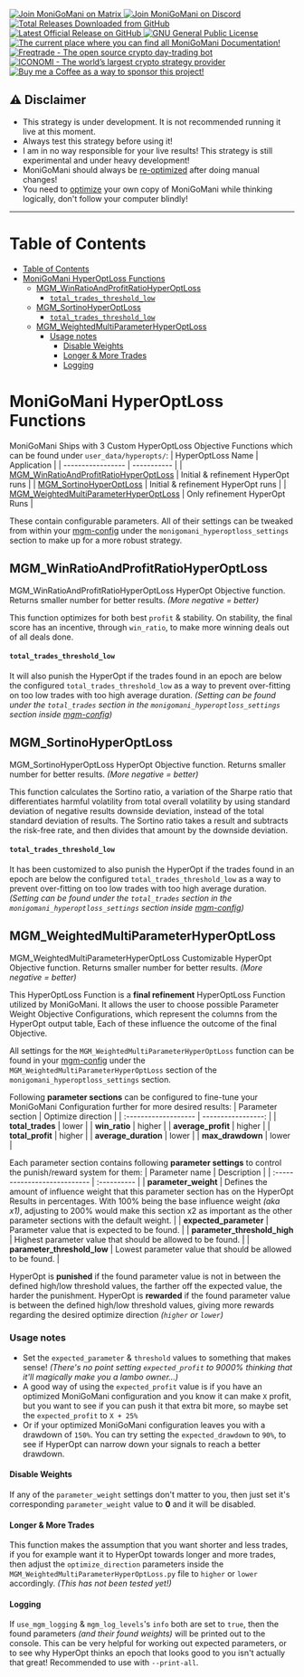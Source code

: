 <p align="left">
    <a href="https://matrix.to/#/+moni-go-mani:matrix.org">
        <img src="https://img.shields.io/matrix/MoniGoMani-Testing:matrix.org?label=Matrix%20Community&logo=matrix" alt="Join MoniGoMani on Matrix">
    </a>  <a href="https://discord.gg/xFZ9bB6vEz">
        <img src="https://img.shields.io/discord/819237123009150977?label=Discord%20Server&logo=discord" alt="Join MoniGoMani on Discord">
    </a> <a href="https://github.com/Rikj000/MoniGoMani/releases">
        <img src="https://img.shields.io/github/downloads/Rikj000/MoniGoMani/total?label=Total%20Downloads&logo=github" alt="Total Releases Downloaded from GitHub">
    </a> <a href="https://github.com/Rikj000/MoniGoMani/releases/latest">
        <img src="https://img.shields.io/github/v/release/Rikj000/MoniGoMani?include_prereleases&label=Latest%20Release&logo=github" alt="Latest Official Release on GitHub">
    </a> <a href="https://github.com/Rikj000/MoniGoMani/blob/development/LICENSE">
        <img src="https://img.shields.io/github/license/Rikj000/MoniGoMani?label=License&logo=gnu" alt="GNU General Public License">
    </a> <a href="https://github.com/Rikj000/MoniGoMani/wiki">
        <img src="https://img.shields.io/badge/Docs-MoniGoMani-blue?logo=libreoffice&logoColor=white" alt="The current place where you can find all MoniGoMani Documentation!">
    </a> <a href="https://www.freqtrade.io/en/latest/">
        <img src="https://img.shields.io/badge/Trading%20Bot-Freqtrade-blue?logo=probot&logoColor=white" alt="Freqtrade - The open source crypto day-trading bot">
    </a> <a href="https://www.iconomi.com/register?ref=JdFzz">
        <img src="https://img.shields.io/badge/Join-ICONOMI-blue?logo=bitcoin&logoColor=white" alt="ICONOMI - The world’s largest crypto strategy provider">
    </a> <a href="https://www.buymeacoffee.com/Rikj000">
        <img src="https://img.shields.io/badge/-Buy%20me%20a%20Coffee!-FFDD00?logo=buy-me-a-coffee&logoColor=black" alt="Buy me a Coffee as a way to sponsor this project!">
    </a>
</p>

## ⚠️ Disclaimer
 - This strategy is under development. It is not recommended running it live at this moment.
 - Always test this strategy before using it!
 - I am in no way responsible for your live results! This strategy is still experimental and under heavy development!
 - MoniGoMani should always be [re-optimized](#how-to-optimize-monigomani) after doing manual changes!
 - You need to [optimize](#how-to-optimize-monigomani) your own copy of MoniGoMani while thinking logically, don't follow your computer blindly!
<hr>


# Table of Contents
- [Table of Contents](#table-of-contents)
- [MoniGoMani HyperOptLoss Functions](#monigomani-hyperoptloss-functions)
  - [MGM_WinRatioAndProfitRatioHyperOptLoss](#mgm_winratioandprofitratiohyperoptloss)
      - [`total_trades_threshold_low`](#total_trades_threshold_low)
  - [MGM_SortinoHyperOptLoss](#mgm_sortinohyperoptloss)
      - [`total_trades_threshold_low`](#total_trades_threshold_low-1)
  - [MGM_WeightedMultiParameterHyperOptLoss](#mgm_weightedmultiparameterhyperoptloss)
    - [Usage notes](#usage-notes)
      - [Disable Weights](#disable-weights)
      - [Longer & More Trades](#longer--more-trades)
      - [Logging](#logging)


# MoniGoMani HyperOptLoss Functions
MoniGoMani Ships with 3 Custom HyperOptLoss Objective Functions which can be found under `user_data/hyperopts/`:
| HyperOptLoss Name | Application |
| ----------------- | ----------- |
| [MGM_WinRatioAndProfitRatioHyperOptLoss](#mgm_winratioandprofitratiohyperoptloss) | Initial & refinement HyperOpt runs |
| [MGM_SortinoHyperOptLoss](#mgm_sortinohyperoptloss) | Initial & refinement HyperOpt runs |
| [MGM_WeightedMultiParameterHyperOptLoss](#mgm_weightedmultiparameterhyperoptloss) | Only refinement HyperOpt Runs |

These contain configurable parameters. All of their settings can be tweaked from within your [mgm-config](https://github.com/Rikj000/MoniGoMani/blob/development/user_data/mgm-config.json) under the `monigomani_hyperoptloss_settings` section to make up for a more robust strategy.

## MGM_WinRatioAndProfitRatioHyperOptLoss
MGM_WinRatioAndProfitRatioHyperOptLoss HyperOpt Objective function. Returns smaller number for better results. *(More negative = better)*

This function optimizes for both best `profit` & stability. On stability, the final score has an incentive, through `win_ratio`, to make more winning deals out of all deals done.

#### `total_trades_threshold_low`
It will also punish the HyperOpt if the trades found in an epoch are below the configured `total_trades_threshold_low` as a way to prevent over-fitting on too low trades with too high average duration.
 *(Setting can be found under the `total_trades` section in the `monigomani_hyperoptloss_settings` section inside [mgm-config](https://github.com/Rikj000/MoniGoMani/blob/development/user_data/mgm-config.json))*

 ## MGM_SortinoHyperOptLoss
MGM_SortinoHyperOptLoss HyperOpt Objective function. Returns smaller number for better results. *(More negative = better)*

This function calculates the Sortino ratio, a variation of the Sharpe ratio that differentiates harmful volatility from total overall volatility by using standard deviation of negative results downside deviation, instead of the total standard deviation of results. 
The Sortino ratio takes a result and subtracts the risk-free rate, and then divides that amount by the downside deviation.

#### `total_trades_threshold_low`
It has been customized to also punish the HyperOpt if the trades found in an epoch are below the configured `total_trades_threshold_low` as a way to prevent over-fitting on too low trades with too high average duration.
 *(Setting can be found under the `total_trades` section in the `monigomani_hyperoptloss_settings` section inside [mgm-config](https://github.com/Rikj000/MoniGoMani/blob/development/user_data/mgm-config.json))*


## MGM_WeightedMultiParameterHyperOptLoss
MGM_WeightedMultiParameterHyperOptLoss Customizable HyperOpt Objective function. Returns smaller number for better results. *(More negative = better)*

This HyperOptLoss Function is a **final refinement** HyperOptLoss Function utilized by MoniGoMani.
It allows the user to choose possible Parameter Weight Objective Configurations, which represent the columns from the HyperOpt output table,
Each of these influence the outcome of the final Objective.

All settings for the `MGM_WeightedMultiParameterHyperOptLoss` function can be found in your [mgm-config]([mgm-config.json](https://github.com/Rikj000/MoniGoMani/blob/development/user_data/mgm-config.json)) under the `MGM_WeightedMultiParameterHyperOptLoss` section of the `monigomani_hyperoptloss_settings` section.

Following **parameter sections** can be configured to fine-tune your MoniGoMani Configuration further for more desired results:
| Parameter section    | Optimize direction |
| :------------------- | -----------------: |
| **total_trades**     | lower              |
| **win_ratio**        | higher             |
| **average_profit**   | higher             |
| **total_profit**     | higher             |
| **average_duration** | lower              |
| **max_drawdown**     | lower              |

Each parameter section contains following **parameter settings** to control the punish/reward system for them:
| Parameter name               | Description |
| :--------------------------- | :---------- |
| **parameter_weight**         | Defines the amount of influence weight that this parameter section has on the HyperOpt Results in percentages. With 100% being the base influence weight *(aka x1)*, adjusting to 200% would make this section x2 as important as the other parameter sections with the default weight. |
| **expected_parameter**       | Parameter value that is expected to be found. |
| **parameter_threshold_high** | Highest parameter value that should be allowed to be found. |
| **parameter_threshold_low**  | Lowest parameter value that should be allowed to be found. |

HyperOpt is **punished** if the found parameter value is not in between the defined high/low threshold values, the farther off the expected value, the harder the punishment.
HyperOpt is **rewarded** if the found parameter value is between the defined high/low threshold values, giving more rewards regarding the desired optimize direction *(`higher` or `lower`)*

### Usage notes
- Set the `expected_parameter` & `threshold` values to something that makes sense!
*(There's no point setting `expected_profit` to 9000% thinking that it'll magically make you a lambo owner...)*
- A good way of using the `expected_profit` value is if you have an optimized MoniGoMani configuration and you know it can make `X` profit, but you want to see if you can push it that extra bit more, so maybe set the `expected_profit` to `X + 25%`
- Or if your optimized MoniGoMani configuration leaves you with a drawdown of `150%`. You can try setting the `expected_drawdown` to `90%`, to see if HyperOpt can narrow down your signals to reach a better drawdown.

#### Disable Weights
If any of the `parameter_weight` settings don't matter to you, then just set it's corresponding `parameter_weight` value to **0** and it will be disabled.
#### Longer & More Trades
This function makes the assumption that you want shorter and less trades, if you for example want it to HyperOpt towards longer and more trades, then adjust the `optimize_direction` parameters inside the `MGM_WeightedMultiParameterHyperOptLoss.py` file to `higher` or `lower` accordingly. *(This has not been tested yet!)*
#### Logging
If `use_mgm_logging` & `mgm_log_levels`'s `info` both are set to `true`, then the found parameters *(and their found weights)* will be printed out to the console. This can be very helpful for working out expected parameters, or to see why HyperOpt thinks an epoch that looks good to you isn't actually that great! Recommended to use with `--print-all`.